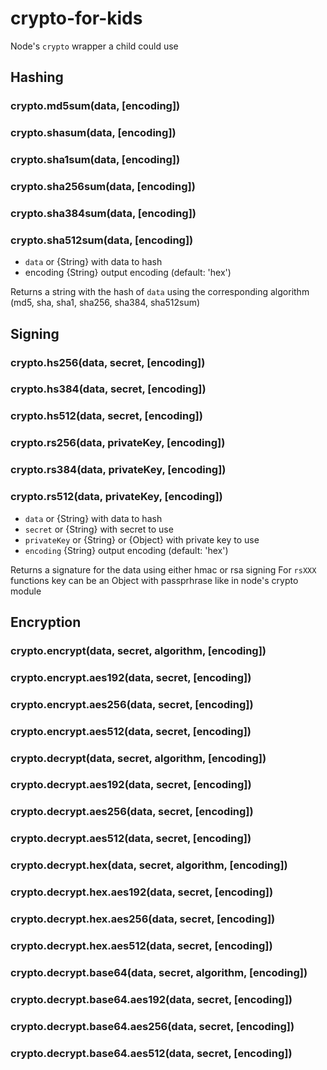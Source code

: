 # crypto-for-kids

Node's `crypto` wrapper a child could use

## Hashing

### crypto.md5sum(data, [encoding])
### crypto.shasum(data, [encoding])
### crypto.sha1sum(data, [encoding])
### crypto.sha256sum(data, [encoding])
### crypto.sha384sum(data, [encoding])
### crypto.sha512sum(data, [encoding])

  - `data` <Buffer> or {String} with data to hash
  - encoding {String} output encoding (default: 'hex')

Returns a string with the hash of `data` using the corresponding algorithm (md5, sha, sha1, sha256, sha384, sha512sum)


## Signing

### crypto.hs256(data, secret, [encoding])
### crypto.hs384(data, secret, [encoding])
### crypto.hs512(data, secret, [encoding])
### crypto.rs256(data, privateKey, [encoding])
### crypto.rs384(data, privateKey, [encoding])
### crypto.rs512(data, privateKey, [encoding])

  - `data` <Buffer> or {String} with data to hash
  - `secret` <Buffer> or {String} with secret to use
  - `privateKey` <Buffer> or {String} or {Object} with private key to use
  - `encoding` {String} output encoding (default: 'hex')

Returns a signature for the data using either hmac or rsa signing
For `rsXXX` functions key can be an Object with passprhrase like in node's crypto module

## Encryption

### crypto.encrypt(data, secret, algorithm, [encoding])
### crypto.encrypt.aes192(data, secret, [encoding])
### crypto.encrypt.aes256(data, secret, [encoding])
### crypto.encrypt.aes512(data, secret, [encoding])

### crypto.decrypt(data, secret, algorithm, [encoding])

### crypto.decrypt.aes192(data, secret, [encoding])
### crypto.decrypt.aes256(data, secret, [encoding])
### crypto.decrypt.aes512(data, secret, [encoding])

### crypto.decrypt.hex(data, secret, algorithm, [encoding])
### crypto.decrypt.hex.aes192(data, secret, [encoding])
### crypto.decrypt.hex.aes256(data, secret, [encoding])
### crypto.decrypt.hex.aes512(data, secret, [encoding])

### crypto.decrypt.base64(data, secret, algorithm, [encoding])
### crypto.decrypt.base64.aes192(data, secret, [encoding])
### crypto.decrypt.base64.aes256(data, secret, [encoding])
### crypto.decrypt.base64.aes512(data, secret, [encoding])

